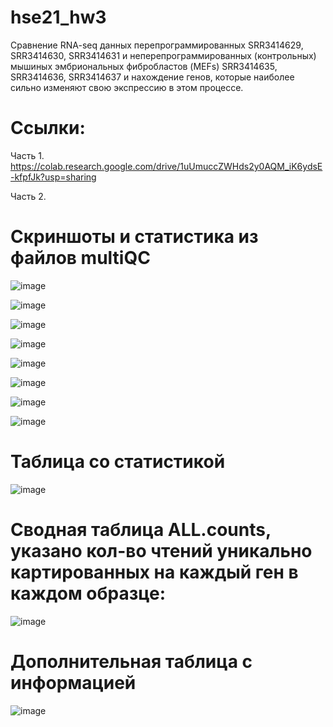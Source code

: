 # hse21_hw3


Сравнение RNA-seq данных перепрограммированных SRR3414629, SRR3414630, SRR3414631 и неперепрограммированных (контрольных) мышиных эмбриональных фибробластов (MEFs) SRR3414635, SRR3414636, SRR3414637 и нахождение генов, которые наиболее сильно изменяют свою экспрессию в этом процессе.

# Ссылки: 

Часть 1. https://colab.research.google.com/drive/1uUmuccZWHds2y0AQM_iK6ydsE-kfpfJk?usp=sharing

Часть 2. 

# Скриншоты и статистика из файлов multiQC

![image](https://user-images.githubusercontent.com/93263861/146330211-1e98bf4b-ae17-43a8-a279-5b77728940f6.png)

![image](https://user-images.githubusercontent.com/93263861/146330640-7536db91-b142-42e4-8643-a9240f924b2b.png)

![image](https://user-images.githubusercontent.com/93263861/146330752-dfdf1064-8633-42d7-9ccd-2ab089e2355a.png)

![image](https://user-images.githubusercontent.com/93263861/146330791-72f495f5-586f-4da1-9654-c9c04b5b0fe7.png)

![image](https://user-images.githubusercontent.com/93263861/146331774-3e7201bf-10ee-48f7-955f-a69db182cd1b.png)

![image](https://user-images.githubusercontent.com/93263861/146331826-fb7f2f7c-8d27-4358-8aff-6758fba641b9.png)

![image](https://user-images.githubusercontent.com/93263861/146331871-0cc85967-f2f7-41cd-8c3c-d1b39918a584.png)

![image](https://user-images.githubusercontent.com/93263861/146331957-3d2d4610-b16b-494e-b812-159f6ed0406a.png)

# Таблица со статистикой

![image](https://user-images.githubusercontent.com/93263861/146333421-13978bcf-77fa-4d86-b55c-1c149d8c9b87.png)

# Сводная таблица ALL.counts, указано кол-во чтений уникально картированных на каждый ген в каждом образце:

![image](https://user-images.githubusercontent.com/93263861/146333829-358956fd-679c-4297-968d-8ce3271f9497.png)

# Дополнительная таблица с информацией

![image](https://user-images.githubusercontent.com/93263861/146333975-25b282f5-bf23-4df3-b558-e734c9357087.png)


